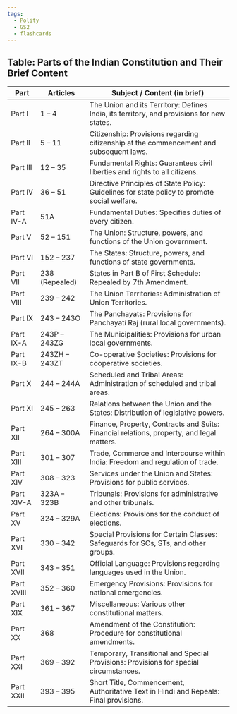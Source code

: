 ```yaml
---
tags:
  - Polity
  - GS2
  - flashcards
---
```

## Table: Parts of the Indian Constitution and Their Brief Content

| Part       | Articles       | Subject / Content (in brief)                                                                 |
| ---------- | -------------- | -------------------------------------------------------------------------------------------- |
| Part I     | 1 – 4          | The Union and its Territory: Defines India, its territory, and provisions for new states.    |
| Part II    | 5 – 11         | Citizenship: Provisions regarding citizenship at the commencement and subsequent laws.       |
| Part III   | 12 – 35        | Fundamental Rights: Guarantees civil liberties and rights to all citizens.                   |
| Part IV    | 36 – 51        | Directive Principles of State Policy: Guidelines for state policy to promote social welfare. |
| Part IV-A  | 51A            | Fundamental Duties: Specifies duties of every citizen.                                       |
| Part V     | 52 – 151       | The Union: Structure, powers, and functions of the Union government.                         |
| Part VI    | 152 – 237      | The States: Structure, powers, and functions of state governments.                           |
| Part VII   | 238 (Repealed) | States in Part B of First Schedule: Repealed by 7th Amendment.                               |
| Part VIII  | 239 – 242      | The Union Territories: Administration of Union Territories.                                  |
| Part IX    | 243 – 243O     | The Panchayats: Provisions for Panchayati Raj (rural local governments).                     |
| Part IX-A  | 243P – 243ZG   | The Municipalities: Provisions for urban local governments.                                  |
| Part IX-B  | 243ZH – 243ZT  | Co-operative Societies: Provisions for cooperative societies.                                |
| Part X     | 244 – 244A     | Scheduled and Tribal Areas: Administration of scheduled and tribal areas.                    |
| Part XI    | 245 – 263      | Relations between the Union and the States: Distribution of legislative powers.              |
| Part XII   | 264 – 300A     | Finance, Property, Contracts and Suits: Financial relations, property, and legal matters.    |
| Part XIII  | 301 – 307      | Trade, Commerce and Intercourse within India: Freedom and regulation of trade.               |
| Part XIV   | 308 – 323      | Services under the Union and States: Provisions for public services.                         |
| Part XIV-A | 323A – 323B    | Tribunals: Provisions for administrative and other tribunals.                                |
| Part XV    | 324 – 329A     | Elections: Provisions for the conduct of elections.                                          |
| Part XVI   | 330 – 342      | Special Provisions for Certain Classes: Safeguards for SCs, STs, and other groups.           |
| Part XVII  | 343 – 351      | Official Language: Provisions regarding languages used in the Union.                         |
| Part XVIII | 352 – 360      | Emergency Provisions: Provisions for national emergencies.                                   |
| Part XIX   | 361 – 367      | Miscellaneous: Various other constitutional matters.                                         |
| Part XX    | 368            | Amendment of the Constitution: Procedure for constitutional amendments.                      |
| Part XXI   | 369 – 392      | Temporary, Transitional and Special Provisions: Provisions for special circumstances.        |
| Part XXII  | 393 – 395      | Short Title, Commencement, Authoritative Text in Hindi and Repeals: Final provisions.        |
